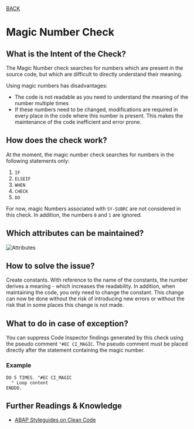 [BACK](../check_documentation.md)

# Magic Number Check
## What is the Intent of the Check?
The Magic Number check searches for numbers which are present in the source code, but which are difficult to directly understand their meaning.

Using magic numbers has disadvantages:
* The code is not readable as you need to understand the meaning of the number multiple times
* If these numbers need to be changed, modifications are required in every place in the code where this number is present. This makes the maintenance of the code inefficient and error prone.

## How does the check work?
At the moment, the magic number check searches for numbers in the following statements only:
1. `IF`
2. `ELSEIF`
3. `WHEN`
4. `CHECK`
5. `DO`

For now, magic Numbers associated with `SY-SUBRC` are not considered in this check. In addition, the numbers `0` and `1` are ignored.

## Which attributes can be maintained?
![Attributes](./img/magic_number_usage.png)

## How to solve the issue?
Create constants. With reference to the name of the constants, the number derives a meaning - which increases the readability. In addition, when maintaining the code, you only need to change the constant. This change can now be done without the risk of introducing new errors or without the risk that in some places this change is not made.

## What to do in case of exception?
You can suppress Code Inspector findings generated by this check using the pseudo comment `"#EC CI_MAGIC`. The pseudo comment must be placed directly after the statement containing the magic number.

### Example
```abap
DO 5 TIMES. "#EC CI_MAGIC
  " Loop content
ENDDO.
```

## Further Readings & Knowledge
* [ABAP Styleguides on Clean Code](https://github.com/SAP/styleguides/blob/master/clean-abap/CleanABAP.md#use-constants-instead-of-magic-numbers)

